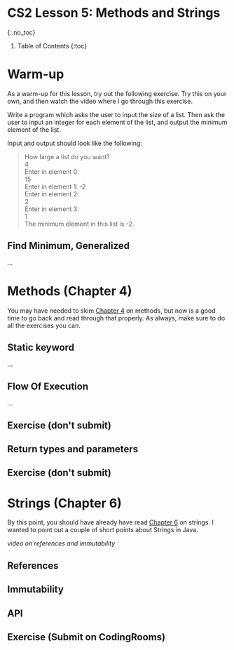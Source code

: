# CS2 Lesson 5: Methods and Strings
{:.no_toc}

1. Table of Contents
{:toc}

# Warm-up

As a warm-up for this lesson, try out the following exercise. Try this on your own, and then watch the video where I go through this exercise.

Write a program which asks the user to input the size of a list. Then ask the user to input an integer for each element of the list, and output the minimum element of the list.

Input and output should look like the following:

> How large a list do you want?  
>   4  
> Enter in element 0:  
>   15  
> Enter in element 1:
>   -2  
> Enter in element 2:  
>   2  
> Enter in element 3:  
>   1  
> The minimum element in this list is -2.

## Find Minimum, Generalized

...

# Methods (Chapter 4)

You may have needed to skim [Chapter 4](...) on methods, but now is a good time to go back and read through that properly. As always, make sure to do all the exercises you can.

## Static keyword

...

## Flow Of Execution

...

## Exercise (don't submit)

## Return types and parameters

## Exercise (don't submit)

# Strings (Chapter 6)

By this point, you should have already have read [Chapter 6](...) on strings. I wanted to point out a couple of short points about Strings in Java.

*video on references and immutability*

## References

## Immutability

## API

## Exercise (Submit on CodingRooms)
